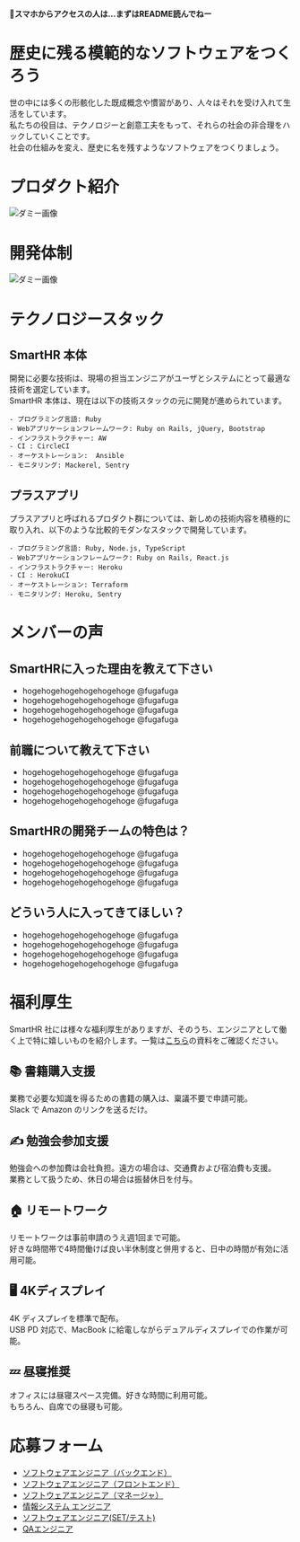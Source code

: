 
#### 📝スマホからアクセスの人は...まずはREADME読んでねー


# 歴史に残る模範的なソフトウェアをつくろう



世の中には多くの形骸化した既成概念や慣習があり、人々はそれを受け入れて生活をしています。  
私たちの役目は、テクノロジーと創意工夫をもって、それらの社会の非合理をハックしていくことです。  
社会の仕組みを変え、歴史に名を残すようなソフトウェアをつくりましょう。  






  
# プロダクト紹介
![ダミー画像](http://placehold.it/900x500)

# 開発体制
![ダミー画像](http://placehold.it/900x500)

# テクノロジースタック

## SmartHR 本体

開発に必要な技術は、現場の担当エンジニアがユーザとシステムにとって最適な技術を選定しています。  
SmartHR 本体は、現在は以下の技術スタックの元に開発が進められています。


```
- プログラミング言語: Ruby
- Webアプリケーションフレームワーク: Ruby on Rails, jQuery, Bootstrap
- インフラストラクチャー: AW
- CI : CircleCI
- オーケストレーション:  Ansible
- モニタリング: Mackerel, Sentry
```

## プラスアプリ
プラスアプリと呼ばれるプロダクト群については、新しめの技術内容を積極的に取り入れ、以下のような比較的モダンなスタックで開発しています。

```
- プログラミング言語: Ruby, Node.js, TypeScript
- Webアプリケーションフレームワーク: Ruby on Rails, React.js
- インフラストラクチャー: Heroku
- CI : HerokuCI
- オーケストレーション: Terraform
- モニタリング: Heroku, Sentry
```

# メンバーの声
## SmartHRに入った理由を教えて下さい

- hogehogehogehogehogehoge @fugafuga
- hogehogehogehogehogehoge @fugafuga
- hogehogehogehogehogehoge @fugafuga
- hogehogehogehogehogehoge @fugafuga

## 前職について教えて下さい
- hogehogehogehogehogehoge @fugafuga
- hogehogehogehogehogehoge @fugafuga
- hogehogehogehogehogehoge @fugafuga
- hogehogehogehogehogehoge @fugafuga

## SmartHRの開発チームの特色は？
- hogehogehogehogehogehoge @fugafuga
- hogehogehogehogehogehoge @fugafuga
- hogehogehogehogehogehoge @fugafuga
- hogehogehogehogehogehoge @fugafuga


## どういう人に入ってきてほしい？
- hogehogehogehogehogehoge @fugafuga
- hogehogehogehogehogehoge @fugafuga
- hogehogehogehogehogehoge @fugafuga
- hogehogehogehogehogehoge @fugafuga

# 福利厚生
SmartHR 社には様々な福利厚生がありますが、そのうち、エンジニアとして働く上で特に嬉しいものを紹介します。一覧は[こちら](http://smarthr.co.jp)の資料をご確認ください。

## 📚 書籍購入支援
業務で必要な知識を得るための書籍の購入は、稟議不要で申請可能。  
Slack で Amazon のリンクを送るだけ。

## ✍️ 勉強会参加支援
勉強会への参加費は会社負担。遠方の場合は、交通費および宿泊費も支援。  
業務として扱うため、休日の場合は振替休日を付与。

## 🏠 リモートワーク
リモートワークは事前申請のうえ週1回まで可能。  
好きな時間帯で4時間働けば良い半休制度と併用すると、日中の時間が有効に活用可能。

## 🖥️ 4Kディスプレイ
4K ディスプレイを標準で配布。  
USB PD 対応で、MacBook に給電しながらデュアルディスプレイでの作業が可能。

## 💤 昼寝推奨
オフィスには昼寝スペース完備。好きな時間に利用可能。  
もちろん、自席での昼寝も可能。

# 応募フォーム
- [ソフトウェアエンジニア（バックエンド）](http://qiita.com)
- [ソフトウェアエンジニア（フロントエンド）](http://qiita.com)
- [ソフトウェアエンジニア（マネージャ）](http://qiita.com)
- [情報システム エンジニア](http://qiita.com)
- [ソフトウェアエンジニア(SET/テスト)](http://qiita.com)
- [QAエンジニア](http://qiita.com)
